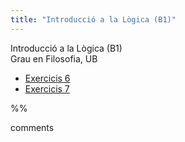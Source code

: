 ```yaml
---
title: "Introducció a la Lògica (B1)"
---
```

Introducció a la Lògica (B1)  
Grau en Filosofia, UB

- [Exercicis 6](202211051612) 
- [Exercicis 7](202211081711) 

%% 

comments